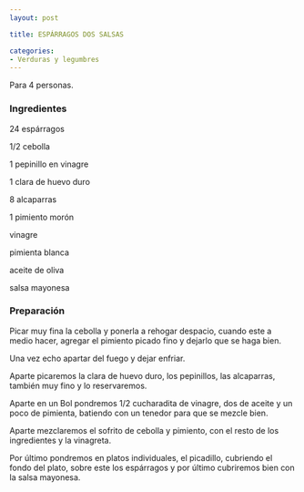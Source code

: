 ```yaml
---
layout: post

title: ESPÁRRAGOS DOS SALSAS

categories:
- Verduras y legumbres
---
```

Para 4 personas.

<h3>Ingredientes</h3>
24 espárragos

1/2 cebolla

1 pepinillo en vinagre

1 clara de huevo duro

8 alcaparras

1 pimiento morón

vinagre

pimienta blanca

aceite de oliva

salsa mayonesa

<h3>Preparación</h3>
Picar muy fina la cebolla y ponerla a rehogar despacio, cuando este a medio hacer, agregar el pimiento picado fino y dejarlo que se haga bien.

Una vez echo apartar del fuego y dejar enfriar.

Aparte picaremos la clara de huevo duro, los pepinillos, las alcaparras, también muy fino y lo reservaremos.

Aparte en un Bol pondremos 1/2 cucharadita de vinagre, dos de aceite y un poco de pimienta, batiendo con un tenedor para que se mezcle bien.

Aparte mezclaremos el sofrito de cebolla y pimiento, con el resto de los ingredientes y la vinagreta.

Por último pondremos en platos individuales, el picadillo, cubriendo el fondo del plato, sobre este los espárragos y por último cubriremos bien con la salsa mayonesa.